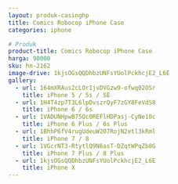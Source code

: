 ```yaml
---
layout: produk-casinghp
title: Comics Robocop iPhone Case
categories: iphone

# Produk
product-title: Comics Robocop iPhone Case
harga: 90000
sku: hn-2162
image-drive: 1kjsOGsQQDhbzUNFsYUolPckhcjE2_L6E
gallery:
  - url: 164mXRAus2cLOrIjvDVGzw9-ofwq02OSr
    title: iPhone 5 / 5s / SE
  - url: 1H4T4zp7T3L6lpDvszrQyF7zGY8FeVdS8
    title: iPhone 6 / 6s
  - url: 1VADUNHpwB75Qc0REFlHDPasj-CyNe10c
    title: iPhone 6 Plus / 6s Plus
  - url: 1BhhP6fV4rugUdeuW2O7RojN2etl3kRml
    title: iPhone 7 / 8
  - url: 1VGcrNT3-RtytlQ9N6asT-DZqtWPqZb8G
    title: iPhone 7 Plus / 8 Plus
  - url: 1kjsOGsQQDhbzUNFsYUolPckhcjE2_L6E
    title: iPhone X
---
```

